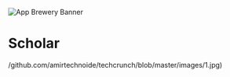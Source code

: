 ![App Brewery Banner](https://github.com/londonappbrewery/Images/blob/master/AppBreweryBanner.png)

# Scholar

/github.com/amirtechnoide/techcrunch/blob/master/images/1.jpg)
